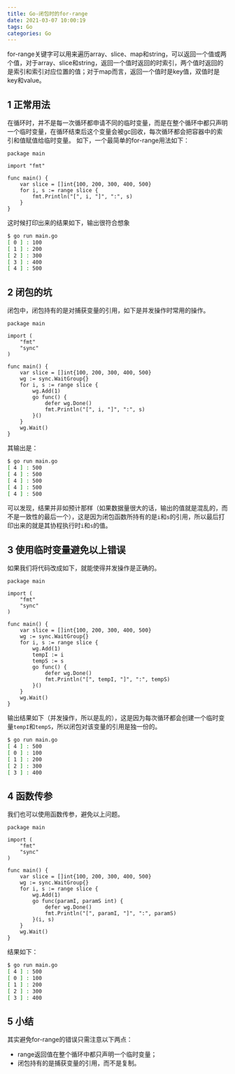 ```yaml
---
title: Go-闭包时的for-range
date: 2021-03-07 10:00:19
tags: Go
categories: Go
---
```

for-range关键字可以用来遍历array、slice、map和string，可以返回一个值或两个值，对于array、slice和string，返回一个值时返回的时索引，两个值时返回的是索引和索引对应位置的值；对于map而言，返回一个值时是key值，双值时是key和value。
<!-- more -->

## 1 正常用法
在循环时，并不是每一次循环都申请不同的临时变量，而是在整个循环中都只声明一个临时变量，在循环结束后这个变量会被gc回收，每次循环都会把容器中的索引和值赋值给临时变量。
如下，一个最简单的for-range用法如下：
``` golang
package main

import "fmt"

func main() {
    var slice = []int{100, 200, 300, 400, 500}
    for i, s := range slice {
        fmt.Println("[", i, "]", ":", s)
    }
}
```
这时候打印出来的结果如下，输出很符合想象
``` bash
$ go run main.go
[ 0 ] : 100
[ 1 ] : 200
[ 2 ] : 300
[ 3 ] : 400
[ 4 ] : 500
```

## 2 闭包的坑
闭包中，闭包持有的是对捕获变量的引用，如下是并发操作时常用的操作。
``` golang
package main

import (
    "fmt"
    "sync"
)

func main() {
    var slice = []int{100, 200, 300, 400, 500}
    wg := sync.WaitGroup{}
    for i, s := range slice {
        wg.Add(1)
        go func() {
            defer wg.Done()
            fmt.Println("[", i, "]", ":", s)
        }()
    }
    wg.Wait()
}
```
其输出是：
```bash
$ go run main.go
[ 4 ] : 500
[ 4 ] : 500
[ 4 ] : 500
[ 4 ] : 500
[ 4 ] : 500
```
可以发现，结果并非如预计那样（如果数据量很大的话，输出的值就是混乱的，而不是一致性的最后一个），这是因为闭包函数所持有的是`i`和`s`的引用，所以最后打印出来的就是其协程执行时`i`和`s`的值。

## 3 使用临时变量避免以上错误
如果我们将代码改成如下，就能使得并发操作是正确的。
```golang
package main

import (
    "fmt"
    "sync"
)

func main() {
    var slice = []int{100, 200, 300, 400, 500}
    wg := sync.WaitGroup{}
    for i, s := range slice {
        wg.Add(1)
        tempI := i
        tempS := s
        go func() {
            defer wg.Done()
            fmt.Println("[", tempI, "]", ":", tempS)
        }()
    }
    wg.Wait()
}
```
输出结果如下（并发操作，所以是乱的），这是因为每次循环都会创建一个临时变量`tempI`和`tempS`，所以闭包对该变量的引用是独一份的。
``` bash
$ go run main.go
[ 4 ] : 500
[ 0 ] : 100
[ 1 ] : 200
[ 2 ] : 300
[ 3 ] : 400
```

## 4 函数传参
我们也可以使用函数传参，避免以上问题。
``` golang
package main

import (
    "fmt"
    "sync"
)

func main() {
    var slice = []int{100, 200, 300, 400, 500}
    wg := sync.WaitGroup{}
    for i, s := range slice {
        wg.Add(1)
        go func(paramI, paramS int) {
            defer wg.Done()
            fmt.Println("[", paramI, "]", ":", paramS)
        }(i, s)
    }
    wg.Wait()
}
```
结果如下：
```bash
$ go run main.go
[ 4 ] : 500
[ 0 ] : 100
[ 1 ] : 200
[ 2 ] : 300
[ 3 ] : 400
```


## 5 小结
其实避免for-range的错误只需注意以下两点：
* range返回值在整个循环中都只声明一个临时变量；
* 闭包持有的是捕获变量的引用，而不是复制。